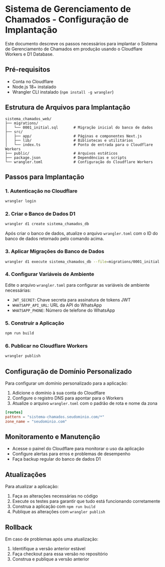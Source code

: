 # Sistema de Gerenciamento de Chamados - Configuração de Implantação

Este documento descreve os passos necessários para implantar o Sistema de Gerenciamento de Chamados em produção usando o Cloudflare Workers e D1 Database.

## Pré-requisitos

- Conta no Cloudflare
- Node.js 18+ instalado
- Wrangler CLI instalado (`npm install -g wrangler`)

## Estrutura de Arquivos para Implantação

```
sistema_chamados_web/
├── migrations/
│   └── 0001_initial.sql       # Migração inicial do banco de dados
├── src/
│   ├── app/                   # Páginas e componentes Next.js
│   ├── lib/                   # Bibliotecas e utilitários
│   └── index.ts               # Ponto de entrada para o Cloudflare Workers
├── public/                    # Arquivos estáticos
├── package.json               # Dependências e scripts
└── wrangler.toml              # Configuração do Cloudflare Workers
```

## Passos para Implantação

### 1. Autenticação no Cloudflare

```bash
wrangler login
```

### 2. Criar o Banco de Dados D1

```bash
wrangler d1 create sistema_chamados_db
```

Após criar o banco de dados, atualize o arquivo `wrangler.toml` com o ID do banco de dados retornado pelo comando acima.

### 3. Aplicar Migrações do Banco de Dados

```bash
wrangler d1 execute sistema_chamados_db --file=migrations/0001_initial.sql
```

### 4. Configurar Variáveis de Ambiente

Edite o arquivo `wrangler.toml` para configurar as variáveis de ambiente necessárias:

- `JWT_SECRET`: Chave secreta para assinatura de tokens JWT
- `WHATSAPP_API_URL`: URL da API do WhatsApp
- `WHATSAPP_PHONE`: Número de telefone do WhatsApp

### 5. Construir a Aplicação

```bash
npm run build
```

### 6. Publicar no Cloudflare Workers

```bash
wrangler publish
```

## Configuração de Domínio Personalizado

Para configurar um domínio personalizado para a aplicação:

1. Adicione o domínio à sua conta do Cloudflare
2. Configure o registro DNS para apontar para o Workers
3. Atualize o arquivo `wrangler.toml` com o padrão de rota e nome da zona

```toml
[routes]
pattern = "sistema-chamados.seudominio.com/*"
zone_name = "seudominio.com"
```

## Monitoramento e Manutenção

- Acesse o painel do Cloudflare para monitorar o uso da aplicação
- Configure alertas para erros e problemas de desempenho
- Faça backup regular do banco de dados D1

## Atualizações

Para atualizar a aplicação:

1. Faça as alterações necessárias no código
2. Execute os testes para garantir que tudo está funcionando corretamente
3. Construa a aplicação com `npm run build`
4. Publique as alterações com `wrangler publish`

## Rollback

Em caso de problemas após uma atualização:

1. Identifique a versão anterior estável
2. Faça checkout para essa versão no repositório
3. Construa e publique a versão anterior
